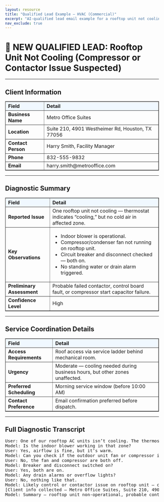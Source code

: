 ```yaml
---
layout: resource
title: "Qualified Lead Example – HVAC (Commercial)"
excerpt: "AI-qualified lead email example for a rooftop unit not cooling in an office suite—showing structured intake, diagnosis, and transcript."
nav_exclude: true
---
```


# 📧 NEW QUALIFIED LEAD: Rooftop Unit Not Cooling (Compressor or Contactor Issue Suspected)

---

## Client Information

<table border="1" cellpadding="8" cellspacing="0" style="border-collapse: collapse; width: 100%;">
  <tr style="background-color: #f0f8ff;">
    <th style="text-align: left;">Field</th>
    <th style="text-align: left;">Detail</th>
  </tr>
  <tr><td><strong>Business Name</strong></td><td>Metro Office Suites</td></tr>
  <tr><td><strong>Location</strong></td><td>Suite 210, 4901 Westheimer Rd, Houston, TX 77056</td></tr>
  <tr><td><strong>Contact Person</strong></td><td>Harry Smith, Facility Manager</td></tr>
  <tr><td><strong>Phone</strong></td><td>832-555-9832</td></tr>
  <tr><td><strong>Email</strong></td><td>harry.smith@metrooffice.com</td></tr>
</table>

---

## Diagnostic Summary

<table border="1" cellpadding="8" cellspacing="0" style="border-collapse: collapse; width: 100%;">
  <tr style="background-color: #f0f8ff;">
    <th style="text-align: left;">Field</th>
    <th style="text-align: left;">Detail</th>
  </tr>
  <tr><td><strong>Reported Issue</strong></td><td>One rooftop unit not cooling — thermostat indicates “cooling,” but no cold air in affected zone.</td></tr>
  <tr><td><strong>Key Observations</strong></td><td>
    <ul>
      <li>Indoor blower is operational.</li>
      <li>Compressor/condenser fan not running on rooftop unit.</li>
      <li>Circuit breaker and disconnect checked — both on.</li>
      <li>No standing water or drain alarm triggered.</li>
    </ul>
  </td></tr>
  <tr><td><strong>Preliminary Assessment</strong></td><td>Probable failed contactor, control board fault, or compressor start capacitor failure.</td></tr>
  <tr><td><strong>Confidence Level</strong></td><td>High</td></tr>
</table>

---

## Service Coordination Details

<table border="1" cellpadding="8" cellspacing="0" style="border-collapse: collapse; width: 100%;">
  <tr style="background-color: #f0f8ff;">
    <th style="text-align: left;">Field</th>
    <th style="text-align: left;">Detail</th>
  </tr>
  <tr><td><strong>Access Requirements</strong></td><td>Roof access via service ladder behind mechanical room.</td></tr>
  <tr><td><strong>Urgency</strong></td><td>Moderate — cooling needed during business hours, but other zones unaffected.</td></tr>
  <tr><td><strong>Preferred Scheduling</strong></td><td>Morning service window (before 10:00 AM)</td></tr>
  <tr><td><strong>Contact Preference</strong></td><td>Email confirmation preferred before dispatch.</td></tr>
</table>

---

## Full Diagnostic Transcript
<pre>
User: One of our rooftop AC units isn’t cooling. The thermostat shows “cooling,” but no cold air.
Model: Is the indoor blower working in that zone?
User: Yes, airflow is fine, but it’s warm.
Model: Can you check if the outdoor unit fan or compressor is running on the roof?
User: No, the fan and compressor are both off.
Model: Breaker and disconnect switched on?
User: Yes, both are on.
Model: Any drain alarms or overflow lights?
User: No, nothing like that.
Model: Likely control or contactor issue on rooftop unit — could also be a failed start capacitor or control board fault.
[Client info collected — Metro Office Suites, Suite 210, 4901 Westheimer Rd, 832-555-9832, harry.smith@metrooffice.com]
Model: Summary — rooftop unit non-operational, probable control or contactor fault.
</pre>
